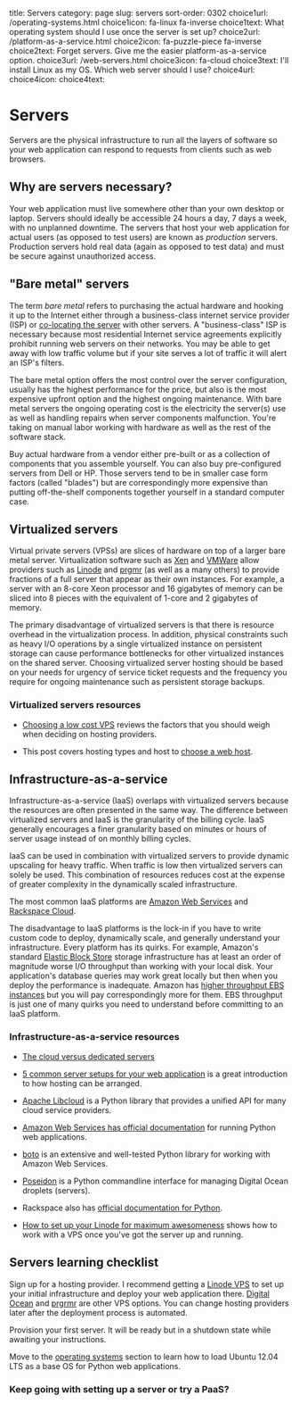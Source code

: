 title: Servers
category: page
slug: servers
sort-order: 0302
choice1url: /operating-systems.html
choice1icon: fa-linux fa-inverse
choice1text: What operating system should I use once the server is set up?
choice2url: /platform-as-a-service.html
choice2icon: fa-puzzle-piece fa-inverse
choice2text: Forget servers. Give me the easier platform-as-a-service option.
choice3url: /web-servers.html
choice3icon: fa-cloud
choice3text: I'll install Linux as my OS. Which web server should I use?
choice4url:
choice4icon:
choice4text:


# Servers
Servers are the physical infrastructure to run all the layers of software
so your web application can respond to requests from clients such as web 
browsers.


## Why are servers necessary?
Your web application must live somewhere other than your own desktop or 
laptop. Servers should ideally be accessible 24 hours a day, 7 days a week, 
with no unplanned downtime. The servers that host your web application for
actual users (as opposed to test users) are known as *production* servers.
Production servers hold real data (again as opposed to test data) and must be 
secure against unauthorized access.


## "Bare metal" servers
The term *bare metal* refers to purchasing the actual hardware and hooking 
it up to the Internet either through a business-class internet service 
provider (ISP) or 
[co-locating the server](http://webdesign.about.com/od/colocation/a/what_colocation.htm)
with other servers. A "business-class" ISP is necessary because
most residential Internet service agreements explicitly prohibit running
web servers on their networks. You may be able to get away with low traffic
volume but if your site serves a lot of traffic it will alert an ISP's
filters.

The bare metal option offers the most control over the server configuration,
usually has the highest performance for the price, but also is the most 
expensive upfront option and the highest ongoing maintenance. With bare
metal servers the ongoing operating cost is the electricity the server(s) 
use as well as handling repairs when server components malfunction. You're
taking on manual labor working with hardware as well as the rest of the
software stack.

Buy actual hardware from a vendor either pre-built or as a collection of 
components that you assemble yourself. You can also buy 
pre-configured servers from Dell or HP. Those servers tend to be in
smaller case form factors (called "blades") but are correspondingly more 
expensive than putting off-the-shelf components together yourself in a 
standard computer case.


## Virtualized servers
Virtual private servers (VPSs) are slices of hardware on top of a larger
bare metal server. Virtualization software such as 
[Xen](http://www.xen.org/) and
[VMWare](http://www.vmware.com/virtualization/what-is-virtualization.html)
allow providers such as [Linode](http://www.linode.com/) and
[prgmr](http://prgmr.com/xen/) (as well as a many others) to provide
fractions of a full server that appear as their own instances. For example,
a server with an 8-core Xeon processor and 16 gigabytes of memory can be
sliced into 8 pieces with the equivalent of 1-core and 2 gigabytes of
memory.

The primary disadvantage of virtualized servers is that there is resource
overhead in the virtualization process. In addition, physical constraints
such as heavy I/O operations by a single virtualized instance on persistent 
storage can cause performance bottlenecks for other virtualized instances on
the shared server. Choosing virtualized server hosting should be based on
your needs for urgency of service ticket requests and the frequency you
require for ongoing maintenance such as persistent storage backups.


### Virtualized servers resources
* [Choosing a low cost VPS](http://blog.redfern.me/choosing-a-low-cost-vps/)
  reviews the factors that you should weigh when deciding on hosting 
  providers.

* This post covers hosting types and host to
  [choose a web host](http://www.purefiremedia.com/choose-a-web-host/).


## Infrastructure-as-a-service
Infrastructure-as-a-service (IaaS) overlaps with virtualized servers 
because the resources are often presented in the same way. The 
difference between virtualized servers and IaaS is the granularity of the
billing cycle. IaaS generally encourages a finer granularity based on minutes
or hours of server usage instead of on monthly billing cycles.

IaaS can be used in combination with virtualized servers to provide 
dynamic upscaling for heavy traffic. When traffic is low then virtualized
servers can solely be used. This combination of resources reduces cost at
the expense of greater complexity in the dynamically scaled infrastructure. 

The most common IaaS platforms are 
[Amazon Web Services](http://aws.amazon.com/) and 
[Rackspace Cloud](http://www.rackspace.com/cloud/).

The disadvantage to IaaS platforms is the lock-in if you have to write
custom code to deploy, dynamically scale, and generally understand your
infrastructure. Every platform has its quirks. For example, 
Amazon's standard [Elastic Block Store](http://aws.amazon.com/ebs/) storage
infrastructure has at least an order of magnitude worse I/O throughput 
than working with your local disk. Your application's database queries may 
work great locally but then when you deploy the performance is inadequate.
Amazon has [higher throughput EBS instances](http://aws.amazon.com/about-aws/whats-new/2012/07/31/announcing-provisioned-iops-for-amazon-ebs/)
but you will pay correspondingly more for them. EBS throughput is just 
one of many quirks you need to understand before committing to an 
IaaS platform.


### Infrastructure-as-a-service resources
* [The cloud versus dedicated servers](http://www.screamingatmyscreen.com/2012/12/the-cloud-vs-dedicated-servers/)

* [5 common server setups for your web application](https://www.digitalocean.com/community/articles/5-common-server-setups-for-your-web-application)
  is a great introduction to how hosting can be arranged.

* [Apache Libcloud](http://libcloud.apache.org/) is a Python library that
provides a unified API for many cloud service providers.

* [Amazon Web Services has official documentation](http://aws.amazon.com/python/) for running Python web applications.

* [boto](https://github.com/boto/boto) is an extensive and well-tested 
Python library for working with Amazon Web Services.

* [Poseidon](https://github.com/changhiskhan/poseidon) is a Python commandline
  interface for managing Digital Ocean droplets (servers).

* Rackspace also has [official documentation for Python](http://docs.rackspace.com/sdks/guide/content/python.html).

* [How to set up your Linode for maximum awesomeness](http://feross.org/how-to-setup-your-linode/)
  shows how to work with a VPS once you've got the server up and running.


## Servers learning checklist
<i class="fa fa-check-square-o"></i>
Sign up for a hosting provider. I recommend getting a 
[Linode VPS](https://www.linode.com/?r=bfeecaf55a83cd3dd224a5f2a3a001fdf95d4c3d) 
to set up your initial infrastructure and deploy your web application there.
[Digital Ocean](https://www.digitalocean.com/) and 
[prgrmr](http://prgmr.com/xen/) are other VPS options. You can change
hosting providers later after the deployment process is automated.

<i class="fa fa-check-square-o"></i>
Provision your first server. It will be ready but in a shutdown state while
awaiting your instructions.

<i class="fa fa-check-square-o"></i>
Move to the [operating systems](/operating-systems.html) section to learn 
how to load Ubuntu 12.04 LTS as a base OS for Python web applications.



### Keep going with setting up a server or try a PaaS?

